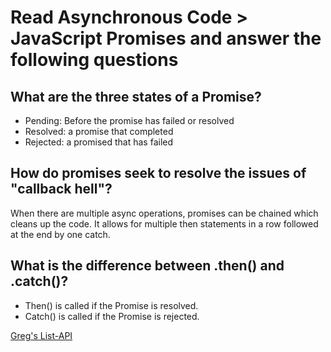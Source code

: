 # Read Asynchronous Code > JavaScript Promises and answer the following questions
## What are the three states of a Promise?
- Pending: Before the promise has failed or resolved
- Resolved: a promise that completed
- Rejected: a promised that has failed
## How do promises seek to resolve the issues of "callback hell"?
When there are multiple async operations, promises can be chained which cleans up the code. It allows for multiple then statements in a row followed at the end by one catch.

## What is the difference between .then() and .catch()?
- Then() is called if the Promise is resolved.
- Catch() is called if the Promise is rejected. 


[Greg's List-API](https://amanda-rice.github.io/gregs-list-jobs-houses/)
